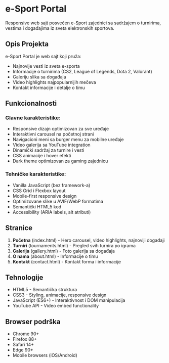 # e-Sport Portal

Responsive web sajt posvećen e-Sport zajednici sa sadržajem o turnirima, vestima i događajima iz sveta elektronskih sportova.

## Opis Projekta

e-Sport Portal je web sajt koji pruža:

- Najnovije vesti iz sveta e-sporta
- Informacije o turnirima (CS2, League of Legends, Dota 2, Valorant)
- Galeriju slika sa događaja
- Video highlights najpopularnijih mečeva
- Kontakt informacije i detalje o timu

## Funkcionalnosti

### Glavne karakteristike:

- Responsive dizajn optimizovan za sve uređaje
- Interaktivni carousel na početnoj strani
- Navigacioni meni sa burger menu za mobilne uređaje
- Video galerija sa YouTube integration
- Dinamički sadržaj za turnire i vesti
- CSS animacije i hover efekti
- Dark theme optimizovan za gaming zajednicu

### Tehničke karakteristike:

- Vanilla JavaScript (bez framework-a)
- CSS Grid i Flexbox layout
- Mobile-first responsive design
- Optimizovane slike u AVIF/WebP formatima
- Semantički HTML5 kod
- Accessibility (ARIA labels, alt atributi)

## Stranice

1. **Početna** (index.html) - Hero carousel, video highlights, najnoviji događaji
2. **Turniri** (tournaments.html) - Pregled svih turnira po igrama
3. **Galerija** (gallery.html) - Foto galerija sa događaja
4. **O nama** (about.html) - Informacije o timu
5. **Kontakt** (contact.html) - Kontakt forma i informacije

## Tehnologije

- HTML5 - Semantička struktura
- CSS3 - Styling, animacije, responsive design
- JavaScript (ES6+) - Interaktivnost i DOM manipulacija
- YouTube API - Video embed functionality

## Browser podrška

- Chrome 90+
- Firefox 88+
- Safari 14+
- Edge 90+
- Mobile browsers (iOS/Android)
